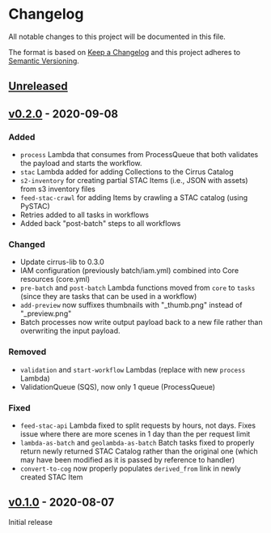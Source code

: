 # Changelog
All notable changes to this project will be documented in this file.

The format is based on [Keep a Changelog](http://keepachangelog.com/en/1.0.0/)
and this project adheres to [Semantic Versioning](http://semver.org/spec/v2.0.0.html).

## [Unreleased]

## [v0.2.0] - 2020-09-08

### Added
- `process` Lambda that consumes from ProcessQueue that both validates the payload and starts the workflow.
- `stac` Lambda added for adding Collections to the Cirrus Catalog
- `s2-inventory` for creating partial STAC Items (i.e., JSON with assets) from s3 inventory files
- `feed-stac-crawl` for adding Items by crawling a STAC catalog (using PySTAC)
- Retries added to all tasks in workflows
- Added back "post-batch" steps to all workflows

### Changed
- Update cirrus-lib to 0.3.0
- IAM configuration (previously batch/iam.yml) combined into Core resources (core.yml)
- `pre-batch` and `post-batch` Lambda functions moved from `core` to `tasks` (since they are tasks that can be used in a workflow)
- `add-preview` now suffixes thumbnails with "_thumb.png" instead of "_preview.png"
- Batch processes now write output payload back to a new file rather than overwriting the input payload.

### Removed
- `validation` and `start-workflow` Lambdas (replace with new `process` Lambda)
- ValidationQueue (SQS), now only 1 queue (ProcessQueue)

### Fixed
- `feed-stac-api` Lambda fixed to split requests by hours, not days. Fixes issue where there are more scenes in 1 day than the per request limit
- `lambda-as-batch` and `geolambda-as-batch` Batch tasks fixed to properly return newly returned STAC Catalog rather than the original one (which may have been modified as it is passed by reference to handler)
- `convert-to-cog` now properly populates `derived_from` link in newly created STAC Item


## [v0.1.0] - 2020-08-07

Initial release

[Unreleased]: https://github.com/cirrus-geo/cirrus/compare/master...develop
[v0.2.0]: https://github.com/cirrus-geo/cirrus-lib/compare/v0.1.0...v0.2.0
[v0.1.0]: https://github.com/cirrus-geo/cirrus/cirrus/tree/legacy

